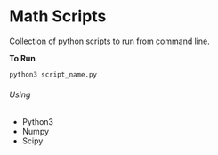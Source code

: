 # Math Scripts

Collection of python scripts to run from command line.

**To Run**
```
python3 script_name.py
```

###### Using
- Python3
- Numpy
- Scipy

